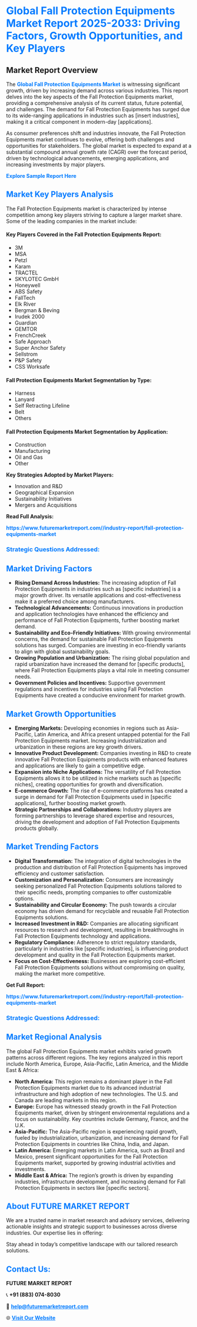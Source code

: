 <h1 style="color: #007BFF;">Global Fall Protection Equipments Market Report 2025-2033: Driving Factors, Growth Opportunities, and Key Players</h1>

<section id="overview">
<h2>Market Report Overview</h2>
<p>The <a href="https://www.futuremarketreport.com//industry-report/fall-protection-equipments-market" style="color: #007BFF; text-decoration: none;"><strong>Global Fall Protection Equipments Market</strong></a> is witnessing significant growth, driven by increasing demand across various industries. This report delves into the key aspects of the Fall Protection Equipments market, providing a comprehensive analysis of its current status, future potential, and challenges. The demand for Fall Protection Equipments has surged due to its wide-ranging applications in industries such as [insert industries], making it a critical component in modern-day [applications].</p>
<p>As consumer preferences shift and industries innovate, the Fall Protection Equipments market continues to evolve, offering both challenges and opportunities for stakeholders. The global market is expected to expand at a substantial compound annual growth rate (CAGR) over the forecast period, driven by technological advancements, emerging applications, and increasing investments by major players.</p>
</section>

<section id="overview">
<p><a href="https://www.futuremarketreport.com//request-sample/reportId=58923" style="color: #007BFF; text-decoration: none;"><strong>Explore Sample Report Here</strong></a></p>
</section>

<section id="key-players">
<h2 style="color: #007BFF;">Market Key Players Analysis</h2>
<p>The Fall Protection Equipments market is characterized by intense competition among key players striving to capture a larger market share. Some of the leading companies in the market include:</p>
<h4>Key Players Covered in the Fall Protection Equipments Report:</h4>
<ul><li>3M</li><li>MSA</li><li>Petzl</li><li>Karam</li><li>TRACTEL</li><li>SKYLOTEC GmbH</li><li>Honeywell</li><li>ABS Safety</li><li>FallTech</li><li>Elk River</li><li>Bergman &amp; Beving</li><li>Irudek 2000</li><li>Guardian</li><li>GEMTOR</li><li>FrenchCreek</li><li>Safe Approach</li><li>Super Anchor Safety</li><li>Sellstrom</li><li>P&amp;P Safety</li><li>CSS Worksafe</li></ul>
<h4>Fall Protection Equipments Market Segmentation by Type:</h4>
<ul><li>Harness</li><li>Lanyard</li><li>Self Retracting Lifeline</li><li>Belt</li><li>Others</li></ul>

<h4>Fall Protection Equipments Market Segmentation by Application:</h4>
<ul><li>Construction</li><li>Manufacturing</li><li>Oil and Gas</li><li>Other</li></ul>
<p><strong>Key Strategies Adopted by Market Players:</strong></p>
<ul>
<li>Innovation and R&D</li>
<li>Geographical Expansion</li>
<li>Sustainability Initiatives</li>
<li>Mergers and Acquisitions</li>
</ul>
</section>

<section>
<p><strong>Read Full Analysis: </strong></p><a href="https://www.futuremarketreport.com//industry-report/fall-protection-equipments-market" style="color: #007BFF; text-decoration: none;"><strong>https://www.futuremarketreport.com//industry-report/fall-protection-equipments-market</strong></a>
<h3 style="color: #007BFF;">Strategic Questions Addressed:</h3>
</section>

<section id="driving-factors">
<h2 style="color: #007BFF;">Market Driving Factors</h2>
<ul>
<li><strong>Rising Demand Across Industries:</strong> The increasing adoption of Fall Protection Equipments in industries such as [specific industries] is a major growth driver. Its versatile applications and cost-effectiveness make it a preferred choice among manufacturers.</li>
<li><strong>Technological Advancements:</strong> Continuous innovations in production and application technologies have enhanced the efficiency and performance of Fall Protection Equipments, further boosting market demand.</li>
<li><strong>Sustainability and Eco-Friendly Initiatives:</strong> With growing environmental concerns, the demand for sustainable Fall Protection Equipments solutions has surged. Companies are investing in eco-friendly variants to align with global sustainability goals.</li>
<li><strong>Growing Population and Urbanization:</strong> The rising global population and rapid urbanization have increased the demand for [specific products], where Fall Protection Equipments plays a vital role in meeting consumer needs.</li>
<li><strong>Government Policies and Incentives:</strong> Supportive government regulations and incentives for industries using Fall Protection Equipments have created a conducive environment for market growth.</li>
</ul>
</section>

<section id="growth-opportunities">
<h2 style="color: #007BFF;">Market Growth Opportunities</h2>
<ul>
<li><strong>Emerging Markets:</strong> Developing economies in regions such as Asia-Pacific, Latin America, and Africa present untapped potential for the Fall Protection Equipments market. Increasing industrialization and urbanization in these regions are key growth drivers.</li>
<li><strong>Innovative Product Development:</strong> Companies investing in R&D to create innovative Fall Protection Equipments products with enhanced features and applications are likely to gain a competitive edge.</li>
<li><strong>Expansion into Niche Applications:</strong> The versatility of Fall Protection Equipments allows it to be utilized in niche markets such as [specific niches], creating opportunities for growth and diversification.</li>
<li><strong>E-commerce Growth:</strong> The rise of e-commerce platforms has created a surge in demand for Fall Protection Equipments used in [specific applications], further boosting market growth.</li>
<li><strong>Strategic Partnerships and Collaborations:</strong> Industry players are forming partnerships to leverage shared expertise and resources, driving the development and adoption of Fall Protection Equipments products globally.</li>
</ul>
</section>

<section id="trending-factors">
<h2 style="color: #007BFF;">Market Trending Factors</h2>
<ul>
<li><strong>Digital Transformation:</strong> The integration of digital technologies in the production and distribution of Fall Protection Equipments has improved efficiency and customer satisfaction.</li>
<li><strong>Customization and Personalization:</strong> Consumers are increasingly seeking personalized Fall Protection Equipments solutions tailored to their specific needs, prompting companies to offer customizable options.</li>
<li><strong>Sustainability and Circular Economy:</strong> The push towards a circular economy has driven demand for recyclable and reusable Fall Protection Equipments solutions.</li>
<li><strong>Increased Investment in R&D:</strong> Companies are allocating significant resources to research and development, resulting in breakthroughs in Fall Protection Equipments technology and applications.</li>
<li><strong>Regulatory Compliance:</strong> Adherence to strict regulatory standards, particularly in industries like [specific industries], is influencing product development and quality in the Fall Protection Equipments market.</li>
<li><strong>Focus on Cost-Effectiveness:</strong> Businesses are exploring cost-efficient Fall Protection Equipments solutions without compromising on quality, making the market more competitive.</li>
</ul>
</section>

<section>
<p><strong>Get Full Report: </strong></p><a href="https://www.futuremarketreport.com//industry-report/fall-protection-equipments-market" style="color: #007BFF; text-decoration: none;"><strong>https://www.futuremarketreport.com//industry-report/fall-protection-equipments-market</strong></a>
<h3 style="color: #007BFF;">Strategic Questions Addressed:</h3>
</section>


<section id="regional-analysis">
<h2 style="color: #007BFF;">Market Regional Analysis</h2>
<p>The global Fall Protection Equipments market exhibits varied growth patterns across different regions. The key regions analyzed in this report include North America, Europe, Asia-Pacific, Latin America, and the Middle East & Africa:</p>
<ul>
<li><strong>North America:</strong> This region remains a dominant player in the Fall Protection Equipments market due to its advanced industrial infrastructure and high adoption of new technologies. The U.S. and Canada are leading markets in this region.</li>
<li><strong>Europe:</strong> Europe has witnessed steady growth in the Fall Protection Equipments market, driven by stringent environmental regulations and a focus on sustainability. Key countries include Germany, France, and the U.K.</li>
<li><strong>Asia-Pacific:</strong> The Asia-Pacific region is experiencing rapid growth, fueled by industrialization, urbanization, and increasing demand for Fall Protection Equipments in countries like China, India, and Japan.</li>
<li><strong>Latin America:</strong> Emerging markets in Latin America, such as Brazil and Mexico, present significant opportunities for the Fall Protection Equipments market, supported by growing industrial activities and investments.</li>
<li><strong>Middle East & Africa:</strong> The region’s growth is driven by expanding industries, infrastructure development, and increasing demand for Fall Protection Equipments in sectors like [specific sectors].</li>
</ul>
</section>

<footer>
<h2 style="color: #007BFF;">About FUTURE MARKET REPORT</h2>
<p>We are a trusted name in market research and advisory services, delivering actionable insights and strategic support to businesses across diverse industries. Our expertise lies in offering:</p>

<p>Stay ahead in today’s competitive landscape with our tailored research solutions.</p>

<h2 style="color: #007BFF;">Contact Us:</h2>
<p><strong>FUTURE MARKET REPORT</strong></p>
<p>📞 <strong>+91 (883) 074-8030</strong></p>
<p>📧 <strong><a href="mailto:help@futuremarketreport.com" style="color: #007BFF;">help@futuremarketreport.com</a></strong></p>
<p>🌐 <strong><a href="https://www.futuremarketreport.com/" style="color: #007BFF;">Visit Our Website</a></strong></p>
</footer>